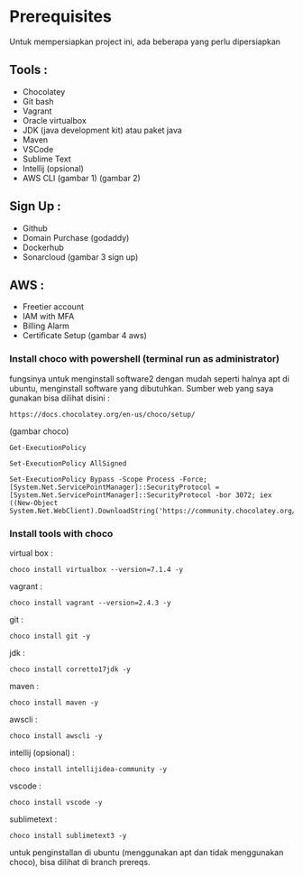 # Prerequisites

Untuk mempersiapkan project ini, ada beberapa yang perlu dipersiapkan 

## Tools :
- Chocolatey
- Git bash
- Vagrant
- Oracle virtualbox
- JDK (java development kit) atau paket java
- Maven
- VSCode
- Sublime Text
- Intellij (opsional)
- AWS CLI
(gambar 1)
(gambar 2)

## Sign Up :
- Github
- Domain Purchase (godaddy)
- Dockerhub
- Sonarcloud
(gambar 3 sign up)

## AWS :
- Freetier account
- IAM with MFA
- Billing Alarm
- Certificate Setup
(gambar 4 aws)



### Install choco with powershell (terminal run as administrator)

fungsinya untuk menginstall software2 dengan mudah seperti halnya apt di ubuntu, menginstall software yang dibutuhkan.
Sumber web yang saya gunakan bisa dilihat disini :
```
https://docs.chocolatey.org/en-us/choco/setup/
```
(gambar choco)

```
Get-ExecutionPolicy
```
```
Set-ExecutionPolicy AllSigned
```
```
Set-ExecutionPolicy Bypass -Scope Process -Force; [System.Net.ServicePointManager]::SecurityProtocol = [System.Net.ServicePointManager]::SecurityProtocol -bor 3072; iex ((New-Object System.Net.WebClient).DownloadString('https://community.chocolatey.org/install.ps1'))
```

### Install tools with choco


virtual box :
```
choco install virtualbox --version=7.1.4 -y
```
vagrant :
```
choco install vagrant --version=2.4.3 -y
```
git :
```
choco install git -y
```
jdk :
```
choco install corretto17jdk -y
```
maven :
```
choco install maven -y
```
awscli :
```
choco install awscli -y
```
intellij (opsional) :
```
choco install intellijidea-community -y
```
vscode :
```
choco install vscode -y
```
sublimetext :
```
choco install sublimetext3 -y
```

untuk penginstallan di ubuntu (menggunakan apt dan tidak menggunakan choco), bisa dilihat di branch prereqs.


